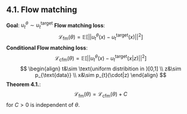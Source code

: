 ## 4.1. Flow matching
**Goal**: $u_{t}^\theta\sim u_{t}^\text{target}$
**Flow matching loss**:
$$
\mathcal{L}_{\text{fm}}(\theta)=\mathbb{E}\left[\lvert \lvert u_{t}^\theta(x)-u_{t}^\text{target}(x) \rvert  \rvert^2  \right]
$$
**Conditional Flow matching loss**:
$$
\mathcal{L}_{\text{cfm}}(\theta)=\mathbb{E}\left[||u_{t}^\theta(x)-u_{t}^\text{target}(x|z)||^2\right]
$$
$$
\begin{align}
t&\sim \text{uniform distribition in }[0,1] \\
z&\sim p_{\text{data}} \\
x&\sim p_{t}(\cdot|z)
\end{align}
$$
**Theorem 4.1.**:
$$
\mathcal{L}_{\text{fm}}(\theta)=\mathcal{L}_{\text{cfm}}(\theta)+C
$$
for $C>0$ is independent of $\theta$.
